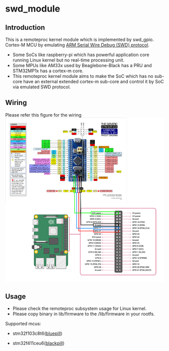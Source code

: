 # swd_module

## Introduction

This is a remoteproc kernel module which is implemented by swd_gpio.
Cortex-M MCU by emulating [ARM Serial Wire Debug (SWD) protocol](https://developer.arm.com/documentation/ihi0031/a/The-Serial-Wire-Debug-Port--SW-DP-/Introduction-to-the-ARM-Serial-Wire-Debug--SWD--protocol).
- Some SoCs like raspberry-pi which has powerful application core running Linux kernel but no real-time processing unit. 
- Some MPUs like AM33x used by Beaglebone-Black has a PRU and STM32MP1x has a cortex-m core. 
- This remoteproc kernel module aims to make the SoC which has no sub-core have an external extended cortex-m sub-core and control it by SoC via emulated SWD protocol.

## Wiring
Please refer this figure for the wiring
![](docs/swd_module-wiring.png)

## Usage

* Please check the remoteproc subsystem usage for Linux kernel.
* Please copy binary in lib/firmware to the /lib/firmware in your rootfs.

Supported mcus:

* stm32f103c8t6([bluepill](https://stm32-base.org/boards/STM32F103C8T6-Blue-Pill.html))


* stm32f411ceu6([blackpill](https://shop.pimoroni.com/products/stm32f411-blackpill-development-board?variant=39274213343315))
